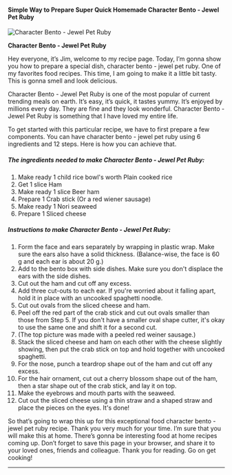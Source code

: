             

#### Simple Way to Prepare Super Quick Homemade Character Bento - Jewel Pet Ruby

![Character Bento - Jewel Pet Ruby](https://img-global.cpcdn.com/recipes/6227532528484352/751x532cq70/character-bento-jewel-pet-ruby-recipe-main-photo.jpg)

**Character Bento - Jewel Pet Ruby**

Hey everyone, it’s Jim, welcome to my recipe page. Today, I’m gonna show you how to prepare a special dish, character bento - jewel pet ruby. One of my favorites food recipes. This time, I am going to make it a little bit tasty. This is gonna smell and look delicious.

Character Bento - Jewel Pet Ruby is one of the most popular of current trending meals on earth. It’s easy, it’s quick, it tastes yummy. It’s enjoyed by millions every day. They are fine and they look wonderful. Character Bento - Jewel Pet Ruby is something that I have loved my entire life.

To get started with this particular recipe, we have to first prepare a few components. You can have character bento - jewel pet ruby using 6 ingredients and 12 steps. Here is how you can achieve that.

##### The ingredients needed to make Character Bento - Jewel Pet Ruby:

1.  Make ready 1 child rice bowl's worth Plain cooked rice
2.  Get 1 slice Ham
3.  Make ready 1 slice Beer ham
4.  Prepare 1 Crab stick (Or a red wiener sausage)
5.  Make ready 1 Nori seaweed
6.  Prepare 1 Sliced cheese

##### Instructions to make Character Bento - Jewel Pet Ruby:

1.  Form the face and ears separately by wrapping in plastic wrap. Make sure the ears also have a solid thickness. (Balance-wise, the face is 60 g and each ear is about 20 g.)
2.  Add to the bento box with side dishes. Make sure you don't displace the ears with the side dishes.
3.  Cut out the ham and cut off any excess.
4.  Add three cut-outs to each ear. If you're worried about it falling apart, hold it in place with an uncooked spaghetti noodle.
5.  Cut out ovals from the sliced cheese and ham.
6.  Peel off the red part of the crab stick and cut out ovals smaller than those from Step 5. If you don't have a smaller oval shape cutter, it's okay to use the same one and shift it for a second cut.
7.  (The top picture was made with a peeled red weiner sausage.)
8.  Stack the sliced cheese and ham on each other with the cheese slightly showing, then put the crab stick on top and hold together with uncooked spaghetti.
9.  For the nose, punch a teardrop shape out of the ham and cut off any excess.
10.  For the hair ornament, cut out a cherry blossom shape out of the ham, then a star shape out of the crab stick, and lay it on top.
11.  Make the eyebrows and mouth parts with the seaweed.
12.  Cut out the sliced cheese using a thin straw and a shaped straw and place the pieces on the eyes. It's done!

So that’s going to wrap this up for this exceptional food character bento - jewel pet ruby recipe. Thank you very much for your time. I’m sure that you will make this at home. There’s gonna be interesting food at home recipes coming up. Don’t forget to save this page in your browser, and share it to your loved ones, friends and colleague. Thank you for reading. Go on get cooking!

* * *